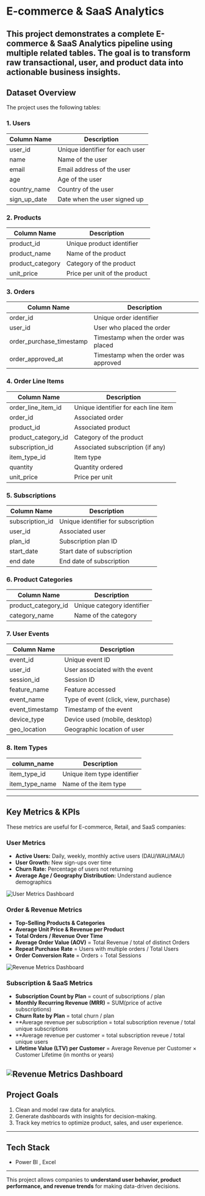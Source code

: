 
# E-commerce & SaaS Analytics

This project demonstrates a complete **E-commerce & SaaS Analytics pipeline** using multiple related tables. The goal is to transform raw transactional, user, and product data into actionable business insights.
---

## **Dataset Overview**

The project uses the following tables:

### **1. Users**
| Column Name       | Description                           |
|------------------|---------------------------------------|
| user_id           | Unique identifier for each user       |
| name              | Name of the user                      |
| email             | Email address of the user             |
| age               | Age of the user                        |
| country_name      | Country of the user                    |
| sign_up_date      | Date when the user signed up           |

### **2. Products**
| Column Name       | Description                           |
|------------------|---------------------------------------|
| product_id        | Unique product identifier             |
| product_name      | Name of the product                   |
| product_category  | Category of the product               |
| unit_price        | Price per unit of the product         |

### **3. Orders**
| Column Name             | Description                          |
|-------------------------|--------------------------------------|
| order_id                | Unique order identifier              |
| user_id                 | User who placed the order            |
| order_purchase_timestamp| Timestamp when the order was placed  |
| order_approved_at       | Timestamp when the order was approved|

### **4. Order Line Items**
| Column Name             | Description                          |
|-------------------------|--------------------------------------|
| order_line_item_id       | Unique identifier for each line item |
| order_id                 | Associated order                     |
| product_id               | Associated product                   |
| product_category_id      | Category of the product              |
| subscription_id          | Associated subscription (if any)     |
| item_type_id             | Item type                             |
| quantity                 | Quantity ordered                      |
| unit_price               | Price per unit                        |

### **5. Subscriptions**
| Column Name | Description                          |
|------------|--------------------------------------|
| subscription_id | Unique identifier for subscription |
| user_id        | Associated user                     |
| plan_id        | Subscription plan ID                |
| start_date      | Start date of subscription          |
| end date       | End date of subscription            |

### **6. Product Categories**
| Column Name       | Description                          |
|------------------|--------------------------------------|
| product_category_id | Unique category identifier          |
| category_name       | Name of the category                |

### **7. User Events**
| Column Name      | Description                          |
|-----------------|--------------------------------------|
| event_id          | Unique event ID                       |
| user_id           | User associated with the event        |
| session_id        | Session ID                            |
| feature_name      | Feature accessed                      |
| event_name        | Type of event (click, view, purchase)|
| event_timestamp   | Timestamp of the event                |
| device_type       | Device used (mobile, desktop)         |
| geo_location      | Geographic location of user           |

### **8. Item Types**
| column_name    | Description                          |
|------------------|--------------------------------------|
| item_type_id       | Unique item type identifier          |
| item_type_name     | Name of the item type                |

---

## **Key Metrics & KPIs**

These metrics are useful for E-commerce, Retail, and SaaS companies:

### **User Metrics**
- **Active Users:** Daily, weekly, monthly active users (DAU/WAU/MAU)  
- **User Growth:** New sign-ups over time  
- **Churn Rate:** Percentage of users not returning  
- **Average Age / Geography Distribution:** Understand audience demographics
  
![User Metrics Dashboard](dashboards/usermetrics.png)


### **Order & Revenue Metrics**
- **Top-Selling Products & Categories**  
- **Average Unit Price & Revenue per Product**  
- **Total Orders / Revenue Over Time**  
- **Average Order Value (AOV)** = Total Revenue / total of distinct Orders  
- **Repeat Purchase Rate** = Users with multiple orders / Total Users  
- **Order Conversion Rate** = Orders ÷ Total Sessions
  
![Revenue Metrics Dashboard](dashboards/revenuemetrics.png)

### **Subscription & SaaS Metrics**
- **Subscription Count by Plan**  = count of subscriptions / plan
- **Monthly Recurring Revenue (MRR)** = SUM(price of active subscriptions)
- **Churn Rate by Plan** = total churn / plan
- **Average revenue per subscription = total subscription revenue /  total unique subscriptions
- **Average revenue per customer = total subscription reveue  / total unique users
- **Lifetime Value (LTV) per Customer**  = Average Revenue per Customer × Customer Lifetime (in months or years)
  
![Revenue Metrics Dashboard](dashboards/subscriptionmetrics.png)
---

## **Project Goals**
1. Clean and model raw data for analytics.  
2. Generate dashboards with insights for decision-making.  
3. Track key metrics to optimize product, sales, and user experience.  

---

## **Tech Stack** 
- Power BI , Excel

---

This project allows companies to **understand user behavior, product performance, and revenue trends** for making data-driven decisions.


